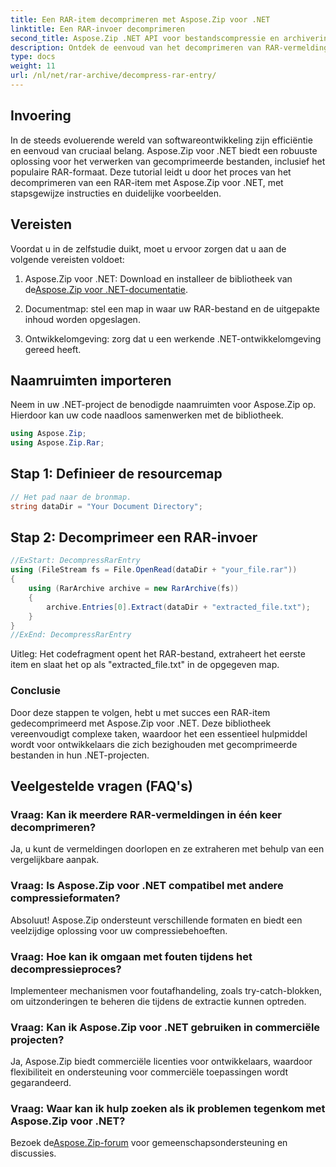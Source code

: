 ```yaml
---
title: Een RAR-item decomprimeren met Aspose.Zip voor .NET
linktitle: Een RAR-invoer decomprimeren
second_title: Aspose.Zip .NET API voor bestandscompressie en archivering
description: Ontdek de eenvoud van het decomprimeren van RAR-vermeldingen in .NET met Aspose.Zip. Verwerk moeiteloos gecomprimeerde bestanden met deze krachtige bibliotheek.
type: docs
weight: 11
url: /nl/net/rar-archive/decompress-rar-entry/
---
```


## Invoering

In de steeds evoluerende wereld van softwareontwikkeling zijn efficiëntie en eenvoud van cruciaal belang. Aspose.Zip voor .NET biedt een robuuste oplossing voor het verwerken van gecomprimeerde bestanden, inclusief het populaire RAR-formaat. Deze tutorial leidt u door het proces van het decomprimeren van een RAR-item met Aspose.Zip voor .NET, met stapsgewijze instructies en duidelijke voorbeelden.

## Vereisten

Voordat u in de zelfstudie duikt, moet u ervoor zorgen dat u aan de volgende vereisten voldoet:

1.  Aspose.Zip voor .NET: Download en installeer de bibliotheek van de[Aspose.Zip voor .NET-documentatie](https://reference.aspose.com/zip/net/).

2. Documentmap: stel een map in waar uw RAR-bestand en de uitgepakte inhoud worden opgeslagen.

3. Ontwikkelomgeving: zorg dat u een werkende .NET-ontwikkelomgeving gereed heeft.

## Naamruimten importeren

Neem in uw .NET-project de benodigde naamruimten voor Aspose.Zip op. Hierdoor kan uw code naadloos samenwerken met de bibliotheek.

```csharp
using Aspose.Zip;
using Aspose.Zip.Rar;
```

## Stap 1: Definieer de resourcemap

```csharp
// Het pad naar de bronmap.
string dataDir = "Your Document Directory";
```

## Stap 2: Decomprimeer een RAR-invoer

```csharp
//ExStart: DecompressRarEntry
using (FileStream fs = File.OpenRead(dataDir + "your_file.rar"))
{
    using (RarArchive archive = new RarArchive(fs))
    {
        archive.Entries[0].Extract(dataDir + "extracted_file.txt");
    }
}
//ExEnd: DecompressRarEntry
```

Uitleg: Het codefragment opent het RAR-bestand, extraheert het eerste item en slaat het op als "extracted_file.txt" in de opgegeven map.

### Conclusie

Door deze stappen te volgen, hebt u met succes een RAR-item gedecomprimeerd met Aspose.Zip voor .NET. Deze bibliotheek vereenvoudigt complexe taken, waardoor het een essentieel hulpmiddel wordt voor ontwikkelaars die zich bezighouden met gecomprimeerde bestanden in hun .NET-projecten.

## Veelgestelde vragen (FAQ's)

### Vraag: Kan ik meerdere RAR-vermeldingen in één keer decomprimeren?
Ja, u kunt de vermeldingen doorlopen en ze extraheren met behulp van een vergelijkbare aanpak.

### Vraag: Is Aspose.Zip voor .NET compatibel met andere compressieformaten?
Absoluut! Aspose.Zip ondersteunt verschillende formaten en biedt een veelzijdige oplossing voor uw compressiebehoeften.

### Vraag: Hoe kan ik omgaan met fouten tijdens het decompressieproces?
Implementeer mechanismen voor foutafhandeling, zoals try-catch-blokken, om uitzonderingen te beheren die tijdens de extractie kunnen optreden.

### Vraag: Kan ik Aspose.Zip voor .NET gebruiken in commerciële projecten?
Ja, Aspose.Zip biedt commerciële licenties voor ontwikkelaars, waardoor flexibiliteit en ondersteuning voor commerciële toepassingen wordt gegarandeerd.

### Vraag: Waar kan ik hulp zoeken als ik problemen tegenkom met Aspose.Zip voor .NET?
 Bezoek de[Aspose.Zip-forum](https://forum.aspose.com/c/zip/37) voor gemeenschapsondersteuning en discussies.